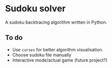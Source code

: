 # Sudoku solver

A sudoku backtracing algorithm written in Python.

## To do

* Use `curses` for better algorithm visualisation.
* Choose sudoku file manually
* Interactive mode/actual game (future project?)
